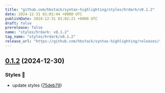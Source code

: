 ```yaml
---
title: "github.com/hbstack/syntax-highlighting/styles/hrdark/v0.1.2"
date: 2024-12-31 01:01:44 +0000 UTC
publishDate: 2024-12-31 01:02:21 +0000 UTC
draft: false
prerelease: false
name: "styles/hrdark: v0.1.2"
tag_name: "styles/hrdark/v0.1.2"
release_url: "https://github.com/hbstack/syntax-highlighting/releases/tag/styles/hrdark/v0.1.2"
---
```


## [0.1.2](https://github.com/hbstack/syntax-highlighting/compare/styles/hrdark/v0.1.1...styles/hrdark/v0.1.2) (2024-12-30)


### Styles 🎨

* update styles ([75deb79](https://github.com/hbstack/syntax-highlighting/commit/75deb79773c00a91668118f44e1ffcf018513cd9))
